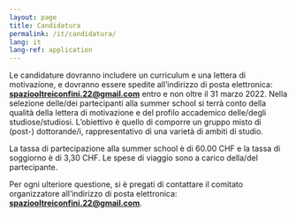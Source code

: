 ```yaml
---
layout: page
title: Candidatura
permalink: /it/candidatura/
lang: it
lang-ref: application
---
```


Le candidature dovranno includere un curriculum e una lettera di motivazione, e dovranno essere spedite all’indirizzo di posta elettronica: **spaziooltreiconfini.22@gmail.com** entro e non oltre il 31 marzo 2022. Nella selezione delle/dei partecipanti alla summer school si terrà conto della qualità della lettera di motivazione e del profilo accademico delle/degli studiose/studiosi. L’obiettivo è quello di comporre un gruppo misto di (post-) dottorande/i, rappresentativo di una varietà di ambiti di studio. 

La tassa di partecipazione alla summer school è di 60.00 CHF e la tassa di soggiorno è di 3,30 CHF. Le spese di viaggio sono a carico della/del partecipante.

Per ogni ulteriore questione, si è pregati di contattare il comitato organizzatore  all’indirizzo di posta elettronica: **spaziooltreiconfini.22@gmail.com**.
